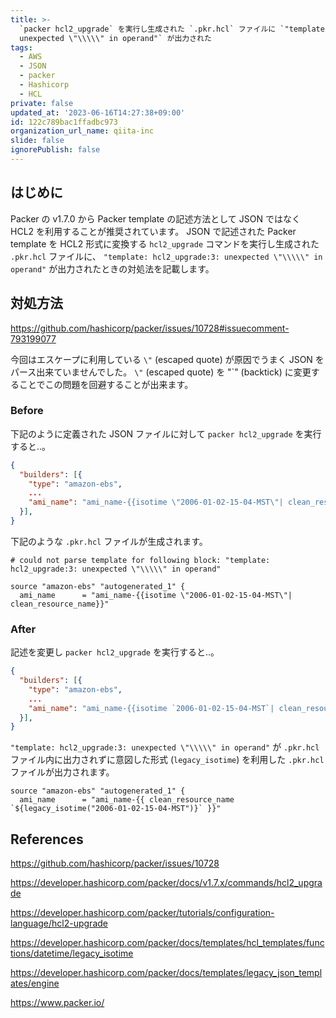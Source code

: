```yaml
---
title: >-
  `packer hcl2_upgrade` を実行し生成された `.pkr.hcl` ファイルに `"template: hcl2_upgrade:3:
  unexpected \"\\\\\" in operand"` が出力された
tags:
  - AWS
  - JSON
  - packer
  - Hashicorp
  - HCL
private: false
updated_at: '2023-06-16T14:27:38+09:00'
id: 122c789bac1ffadbc973
organization_url_name: qiita-inc
slide: false
ignorePublish: false
---
```


## はじめに

Packer の v1.7.0 から Packer template の記述方法として JSON ではなく HCL2 を利用することが推奨されています。
JSON で記述された Packer template を HCL2 形式に変換する `hcl2_upgrade` コマンドを実行し生成された `.pkr.hcl` ファイルに、 `"template: hcl2_upgrade:3: unexpected \"\\\\\" in operand"` が出力されたときの対処法を記載します。

## 対処方法

https://github.com/hashicorp/packer/issues/10728#issuecomment-793199077

今回はエスケープに利用している `\"` (escaped quote) が原因でうまく JSON をパース出来ていませんでした。
`\"` (escaped quote) を "`" (backtick) に変更することでこの問題を回避することが出来ます。

### Before

下記のように定義された JSON ファイルに対して `packer hcl2_upgrade` を実行すると..。

```json:sample_packer_template.json
{
  "builders": [{
    "type": "amazon-ebs",
    ...
    "ami_name": "ami_name-{{isotime \"2006-01-02-15-04-MST\"| clean_resource_name}}"
  }],
}
```

下記のような `.pkr.hcl` ファイルが生成されます。

```hcl:sample_packer_template.json.pkr.hcl
# could not parse template for following block: "template: hcl2_upgrade:3: unexpected \"\\\\\" in operand"

source "amazon-ebs" "autogenerated_1" {
  ami_name      = "ami_name-{{isotime \"2006-01-02-15-04-MST\"| clean_resource_name}}"
```

### After

記述を変更し `packer hcl2_upgrade` を実行すると..。

```json:sample_packer_template.json
{
  "builders": [{
    "type": "amazon-ebs",
    ...
    "ami_name": "ami_name-{{isotime `2006-01-02-15-04-MST`| clean_resource_name}}"
  }],
}
```

`"template: hcl2_upgrade:3: unexpected \"\\\\\" in operand"` が `.pkr.hcl` ファイル内に出力されずに意図した形式 (`legacy_isotime`) を利用した `.pkr.hcl` ファイルが出力されます。

```hcl:sample_packer_template.json.pkr.hcl
source "amazon-ebs" "autogenerated_1" {
  ami_name      = "ami_name-{{ clean_resource_name `${legacy_isotime("2006-01-02-15-04-MST")}` }}"
```

## References

https://github.com/hashicorp/packer/issues/10728

https://developer.hashicorp.com/packer/docs/v1.7.x/commands/hcl2_upgrade

https://developer.hashicorp.com/packer/tutorials/configuration-language/hcl2-upgrade

https://developer.hashicorp.com/packer/docs/templates/hcl_templates/functions/datetime/legacy_isotime

https://developer.hashicorp.com/packer/docs/templates/legacy_json_templates/engine

https://www.packer.io/
